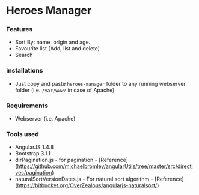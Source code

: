 # Heroes Manager


### Features

- Sort By: name, origin and age.
- Favourite list (Add, list and delete)
- Search

### installations

- Just copy and paste `heroes-manager` folder to any running webserver folder (i.e. `/var/www/` in case of Apache)

### Requirements

- Webserver (i.e. Apache)

### Tools used

- AngularJS 1.4.8
- Bootstrap 3.1.1
- dirPagination.js - for pagination - [Reference] (https://github.com/michaelbromley/angularUtils/tree/master/src/directives/pagination)
- naturalSortVersionDates.js - For natural sort algorithm - [Reference] (https://bitbucket.org/OverZealous/angularjs-naturalsort/)
